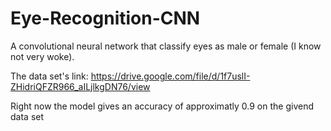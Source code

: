 # Eye-Recognition-CNN
A convolutional neural network that classify eyes as male or female (I know not very woke).

The data set's link: https://drive.google.com/file/d/1f7uslI-ZHidriQFZR966_aILjlkgDN76/view

Right now the model gives an accuracy of approximatly 0.9 on the givend data set
